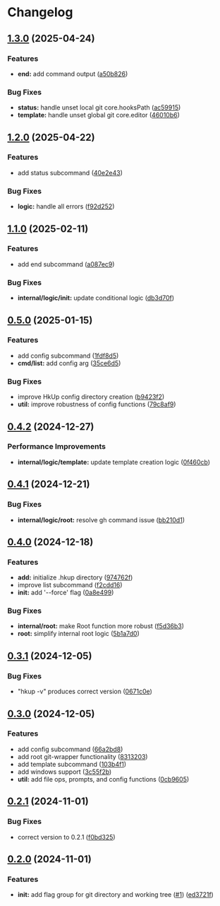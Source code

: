 # Changelog

## [1.3.0](https://github.com/iton0/hkup-cli/compare/v1.2.0...v1.3.0) (2025-04-24)


### Features

* **end:** add command output ([a50b826](https://github.com/iton0/hkup-cli/commit/a50b826ffc7930fde6099a017dcb9567c53b3865))


### Bug Fixes

* **status:** handle unset local git core.hooksPath ([ac59915](https://github.com/iton0/hkup-cli/commit/ac5991551160be6c129ed3424c7ca187b75bd113))
* **template:** handle unset global git core.editor ([46010b6](https://github.com/iton0/hkup-cli/commit/46010b60ee11296bf92cfa0914395e4d392ea1e0))

## [1.2.0](https://github.com/iton0/hkup-cli/compare/v1.1.0...v1.2.0) (2025-04-22)


### Features

* add status subcommand ([40e2e43](https://github.com/iton0/hkup-cli/commit/40e2e43f4af64f6f4c362287f458e4b9c2c56853))


### Bug Fixes

* **logic:** handle all errors ([f92d252](https://github.com/iton0/hkup-cli/commit/f92d25260d8a772f7255cb851cff95c91eb4ecc7))

## [1.1.0](https://github.com/iton0/hkup-cli/compare/v1.0.0...v1.1.0) (2025-02-11)


### Features

* add end subcommand ([a087ec9](https://github.com/iton0/hkup-cli/commit/a087ec97f23f7a4088df071fc21edabf09ac9b62))


### Bug Fixes

* **internal/logic/init:** update conditional logic ([db3d70f](https://github.com/iton0/hkup-cli/commit/db3d70fa477208b1baf05abe0e2d9cf60ba4da99))

## [0.5.0](https://github.com/iton0/hkup-cli/compare/v0.4.2...v0.5.0) (2025-01-15)


### Features

* add config subcommand ([1fdf8d5](https://github.com/iton0/hkup-cli/commit/1fdf8d5151615b08f03c93f90004ab03ea65e251))
* **cmd/list:** add config arg ([35ce6d5](https://github.com/iton0/hkup-cli/commit/35ce6d5728ac0b21b4e1d702913f56e83fd2714f))


### Bug Fixes

* improve HkUp config directory creation ([b9423f2](https://github.com/iton0/hkup-cli/commit/b9423f26209286c23d7da24d8048077556382b2d))
* **util:** improve robustness of config functions ([79c8af9](https://github.com/iton0/hkup-cli/commit/79c8af98888e4668080770b5f7eb1d893c894ed3))

## [0.4.2](https://github.com/iton0/hkup-cli/compare/v0.4.1...v0.4.2) (2024-12-27)


### Performance Improvements

* **internal/logic/template:** update template creation logic ([0f460cb](https://github.com/iton0/hkup-cli/commit/0f460cb18215e514199bf4ec926cc2a0836218f5))

## [0.4.1](https://github.com/iton0/hkup-cli/compare/v0.4.0...v0.4.1) (2024-12-21)


### Bug Fixes

* **internal/logic/root:** resolve gh command issue ([bb210d1](https://github.com/iton0/hkup-cli/commit/bb210d1941dab8171772eb8b82b607a24a8a6446))

## [0.4.0](https://github.com/iton0/hkup-cli/compare/v0.3.1...v0.4.0) (2024-12-18)


### Features

* **add:** initialize .hkup directory ([974762f](https://github.com/iton0/hkup-cli/commit/974762f53f504e9495ae4f8500009f7548a1cef8))
* improve list subcommand ([f2cdd16](https://github.com/iton0/hkup-cli/commit/f2cdd16438dd51f50df06fb837ad1dcdfc0e6238))
* **init:** add '--force' flag ([0a8e499](https://github.com/iton0/hkup-cli/commit/0a8e499a5296df2215a582d3752332afba02fa8c))


### Bug Fixes

* **internal/root:** make Root function more robust ([f5d36b3](https://github.com/iton0/hkup-cli/commit/f5d36b378e3450d3af79897d8beb08d21a53dd99))
* **root:** simplify internal root logic ([5b1a7d0](https://github.com/iton0/hkup-cli/commit/5b1a7d0c1f52c65dc18e2e085b9ac9cf9362edef))

## [0.3.1](https://github.com/iton0/hkup-cli/compare/v0.3.0...v0.3.1) (2024-12-05)


### Bug Fixes

* "hkup -v" produces correct version ([0671c0e](https://github.com/iton0/hkup-cli/commit/0671c0e04d9e05d8e81fc82e464248784dd2aa9d))

## [0.3.0](https://github.com/iton0/hkup-cli/compare/v0.2.1...v0.3.0) (2024-12-05)


### Features

* add config subcommand ([66a2bd8](https://github.com/iton0/hkup-cli/commit/66a2bd8d3fdae6f8baba2637b23de8d241146dec))
* add root git-wrapper functionality ([8313203](https://github.com/iton0/hkup-cli/commit/8313203b06b8b538ff5b5c14cc8b06795e1f762d))
* add template subcommand ([103b4f1](https://github.com/iton0/hkup-cli/commit/103b4f14f7af4de7ba4eb31e1c8c4a2ca0caff67))
* add windows support ([3c55f2b](https://github.com/iton0/hkup-cli/commit/3c55f2b64fbba373fbc01a98be50a6b93041c7b1))
* **util:** add file ops, prompts, and config functions ([0cb9605](https://github.com/iton0/hkup-cli/commit/0cb96050a2c69db118f3a700eaed3c81a0c0b9c1))

## [0.2.1](https://github.com/iton0/hkup-cli/compare/v0.2.0...v0.2.1) (2024-11-01)


### Bug Fixes

* correct version to 0.2.1 ([f0bd325](https://github.com/iton0/hkup-cli/commit/f0bd3251b349c60c5312a7ebb626bf37d775c9d6))

## [0.2.0](https://github.com/iton0/hkup-cli/compare/v0.1.0...v0.2.0) (2024-11-01)


### Features

* **init:** add flag group for git directory and working tree ([#1](https://github.com/iton0/hkup-cli/issues/1)) ([ed3721f](https://github.com/iton0/hkup-cli/commit/ed3721f83354dab268236e2e6ca1a033dcdc1427))
